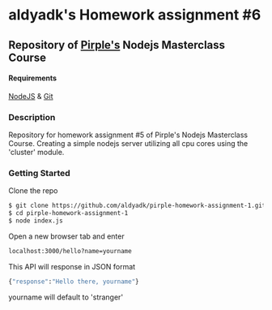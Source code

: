 # aldyadk's Homework assignment #6

## Repository of [Pirple's](https://pirple.thinkific.com) Nodejs Masterclass Course

#### Requirements

[NodeJS](https://nodejs.org/en/) & [Git](https://git-scm.com/)

### Description
Repository for homework assignment #5 of Pirple's Nodejs Masterclass Course.
Creating a simple nodejs server utilizing all cpu cores using the 'cluster' module.


### Getting Started
Clone the repo

```sh
$ git clone https://github.com/aldyadk/pirple-homework-assignment-1.git
$ cd pirple-homework-assignment-1
$ node index.js
```

Open a new browser tab and enter

```sh
localhost:3000/hello?name=yourname
```

This API will response in JSON format

```sh
{"response":"Hello there, yourname"}
```

yourname will default to 'stranger'
